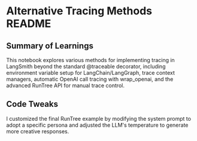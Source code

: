 # Alternative Tracing Methods README

## Summary of Learnings

This notebook explores various methods for implementing tracing in LangSmith beyond the standard @traceable decorator, including environment variable setup for LangChain/LangGraph, trace context managers, automatic OpenAI call tracing with wrap_openai, and the advanced RunTree API for manual trace control.

## Code Tweaks

I customized the final RunTree example by modifying the system prompt to adopt a specific persona and adjusted the LLM's temperature to generate more creative responses.